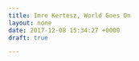 ```yaml
---
title: Imre Kertesz, World Goes On
layout: none
date: 2017-12-08 15:34:27 +0000
draft: true

---
```


